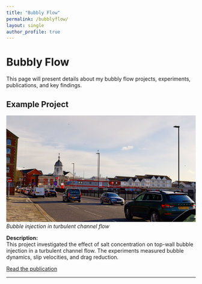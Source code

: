 ```yaml
---
title: "Bubbly Flow"
permalink: /bubblyflow/
layout: single
author_profile: true
---
```


# Bubbly Flow

This page will present details about my bubbly flow projects, experiments, publications, and key findings.

<!-- Add your project descriptions, images, and links below -->

## Example Project

![Bubble injection in turbulent channel flow](/images/bubble_injection.jpg)
*Bubble injection in turbulent channel flow*

**Description:**  
This project investigated the effect of salt concentration on top-wall bubble injection in a turbulent channel flow. The experiments measured bubble dynamics, slip velocities, and drag reduction.

[Read the publication](https://doi.org/10.1007/s00348-024-03770-8)

---
